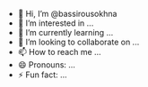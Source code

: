 - 👋 Hi, I’m @bassirousokhna
- 👀 I’m interested in ...
- 🌱 I’m currently learning ...
- 💞️ I’m looking to collaborate on ...
- 📫 How to reach me ...
- 😄 Pronouns: ...
- ⚡ Fun fact: ...

<!---
bassirousokhna/bassirousokhna is a ✨ special ✨ repository because its `README.md` (this file) appears on your GitHub profile.
You can click the Preview link to take a look at your changes.
--->
